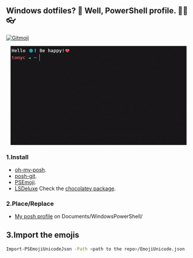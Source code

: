 ## Windows dotfiles? 🤔 Well, PowerShell profile. 👨‍💻👓
<a href="https://gitmoji.dev">
  <img src="https://img.shields.io/badge/gitmoji-%20😜%20😍-FFDD67.svg?style=flat-square" alt="Gitmoji">
</a>

<p align="center">
    <img align="center" src="media\posh.gif" height="270" />
</p>

### 1.Install

- [oh-my-posh](https://github.com/JanDeDobbeleer/oh-my-posh).
- [posh-git](https://github.com/dahlbyk/posh-git).
- [PSEmoji](https://github.com/felipesix/PSEmoji).
- [LSDeluxe](https://github.com/Peltoche/lsd) Check the [chocolatey package](https://community.chocolatey.org/packages/lsd).

### 2.Place/Replace

- [My posh profile](WindowsPowerShell\Microsoft.PowerShell_profile.ps1) on Documents/WindowsPowerShell/

## 3.Import the emojis

```bash
Import-PSEmojiUnicodeJson -Path <path to the repo>/EmojiUnicode.json
```